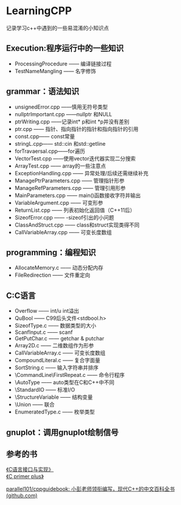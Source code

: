 # LearningCPP

记录学习c++中遇到的一些易混淆的小知识点
## Execution:程序运行中的一些知识
* ProcessingProcedure —— 编译链接过程  
* TestNameMangling —— 名字修饰 


## grammar：语法知识
* unsignedError.cpp ——慎用无符号类型  
* nullptrImportant.cpp ——nullptr 和NULL  
* ptrWriting.cpp ——记录int* p和int *p并没有差别  
* ptr.cpp —— 指针、指向指针的指针和指向指针的引用  
* const.cpp—— const常量  
* stringL.cpp—— std::cin 和std::getline  
* forTravaersal.cpp——for遍历  
* VectorTest.cpp ——使用vector迭代器实现二分搜索  
* ArrayTest.cpp —— array的一些注意点  
* ExceptionHandling.cpp —— 异常处理/后续还需继续补充  
* ManagePtrParameters.cpp —— 管理指针形参  
* ManageRefParameters.cpp —— 管理引用形参  
* MainParameters.cpp —— main()函数接收字符并输出  
* VariableArgument.cpp —— 可变形参  
* ReturnList.cpp —— 列表初始化返回值（C++11后）  
* SizeofError.cpp —— -sizeof引出的小问题 
* ClassAndStruct.cpp —— class和struct实现类得不同
* CallVariableArray.cpp —— 可变长度数组  

## programming：编程知识
* AllocateMemory.c —— 动态分配内存
* FileRedirection —— 文件重定向

## C:C语言  
* Overflow —— int/u int溢出  
* QuBool —— C99后头文件<stdbool.h>   
* SizeofType.c —— 数据类型的大小  
* ScanfInput.c —— scanf  
* GetPutChar.c —— getchar & putchar  
* Array2D.c —— 二维数组作为形参
* CallVariableArray.c —— 可变长度数组  
* CompoundLiteral.c —— 复合字面量  
* SortString.c —— 输入字符串并排序    
* \CommandLine\FirstRepeat.c —— 命令行程序  
* \AutoType —— auto类型在C和C++中不同  
* \StandardIO —— 标准I/O  
* \StructureVariable —— 结构变量 
* \Union —— 联合   
* EnumeratedType.c —— 枚举类型  

## gnuplot：调用gnuplot绘制信号

## 参考的书

<a href = "https://github.com/drh/cii">《C语言接口与实现》</a>  
<a href = "https://github.com/sgreenlee/C-Primer-Plus-Exercises"> 《C primer plus》</a>

[parallel101/cppguidebook: 小彭老师领衔编写，现代C++的中文百科全书 (github.com)](https://github.com/parallel101/cppguidebook)

